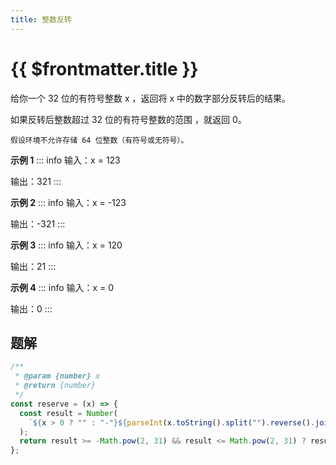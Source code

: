 ```yaml
---
title: 整数反转
---
```


# {{ $frontmatter.title }}

给你一个 32 位的有符号整数 x ，返回将 x 中的数字部分反转后的结果。

如果反转后整数超过 32 位的有符号整数的范围 ，就返回 0。

`假设环境不允许存储 64 位整数（有符号或无符号）。`

**示例 1**
::: info
输入：x = 123

输出：321
:::

**示例 2**
::: info
输入：x = -123

输出：-321
:::

**示例 3**
::: info
输入：x = 120

输出：21
:::

**示例 4**
::: info
输入：x = 0

输出：0
:::

## 题解

```js
/**
 * @param {number} x
 * @return {number}
 */
const reserve = (x) => {
  const result = Number(
    `${x > 0 ? "" : "-"}${parseInt(x.toString().split("").reverse().join(""))}`
  );
  return result >= -Math.pow(2, 31) && result <= Math.pow(2, 31) ? result : 0;
};
```
